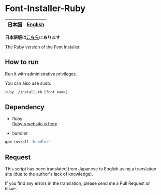 # Font-Installer-Ruby

[日本語](./README-ja.md)|[English](./README.md)
---|---

**日本語版は[こちら](./README-ja.md)にあります**

The Ruby version of the Font Installer.

## How to run
Run it with administrative privileges.

You can also use sudo.

```sh
ruby ./install.rb [font name]
````

## Dependency

- Ruby<br>[Ruby's website is here](https://www.ruby-lang.org/)

- bundler

```sh
gem install 'bundler'
```

## Request
This script has been translated from Japanese to English using a translation site (due to the author's lack of knowledge).

If you find any errors in the translation, please send me a Pull Request or Issue.

